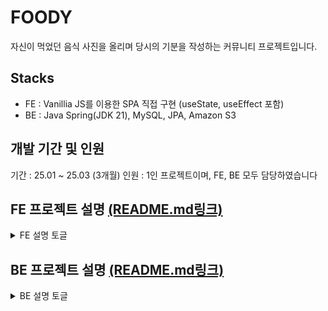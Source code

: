 # FOODY

자신이 먹었던 음식 사진을 올리며 당시의 기분을 작성하는 커뮤니티 프로젝트입니다.

## Stacks

- FE : Vanillia JS를 이용한 SPA 직접 구현 (useState, useEffect 포함)
- BE : Java Spring(JDK 21), MySQL, JPA, Amazon S3

## 개발 기간 및 인원

기간 : 25.01 ~ 25.03 (3개월)
인원 : 1인 프로젝트이며, FE, BE 모두 담당하였습니다

## FE 프로젝트 설명 [(README.md링크)](https://github.com/100-hours-a-week/2-noah-kim-community/blob/main/client/README.md)

  <details>
  <summary>FE 설명 토글</summary>
  
  ## 실행 방법

VSCode의 Live Server로 실행됩니다.

    다만, Live Server는 폴더 구조로 라우팅을 구현하므로, 이에 대한 설정을 바꿔 항상 루트에 위치한 `index.html`로 라우팅되도록 구현해야 합니다.

    1. `ctrl + shift + p`를 누른 뒤, settings **"Preferences: Open User Settings(JSON)"**을 열어주세요.
    2. `"liveServer.settings.file": "index.html"`를 그대로 추가해주세요. 해당 설정은 라우팅시 파일을 루트에 위치한 `index.html`로 고정하는 역할을 합니다.
    3. Live Server를 실행시키면 프로젝트에 위치한 `router.js`로 자동 라우팅됩니다.

    ## 주요 개념

    - 프로젝트 루프에 위치한 `index.html`의 화면에 내용을 구성하며, 라우팅간 페이지 구성요소를 교체하는 SPA 방식으로 작동합니다. <br/>
    - 3️⃣ `router.js`를 토대로 라우팅이 진행됩니다. <br />
    브라우저로 요청된 URL을 토대로 알맞는 컴포넌트를 토대로 2️⃣의 구성요소를 교체하는 방식입니다. <br />

    ```
    <body>
        <header id="app-header"></header>   // 1️⃣ 헤더 컴포넌트
        <div id="app"></div>                // 2️⃣ 핵심 로직 구현 영역
        <script type="module" src="/router.js"></script> // 3️⃣ SPA 라우팅 구현 함수
      </body>

    ```

    - ✅ `BaseComponent.js`는 아래 모든 종류의 컴포넌트의 상위 클래스입니다.
        - 1️⃣ `Component.js`는 **특정 요소**에 원하는 요소를 **자식으로 추가**하는 컴포넌트입니다.
        - 2️⃣ `InlineComponent.js` 는 **특정 요소를 대체**하는 컴포넌트입니다.
        - 3️⃣ `PortalComponent.js`는 모달과 같이 **Portal에 적용**하기 위한 컴포넌트입니다.
    - 💡`StateMangaer.js` 는 useState 상태 관리 로직을 제공하는 클래스입니다.
    - 🔧 `EffectManager.js` 는 useEffect 로직을 제공하는 클래스입니다.

    ## 폴더 구조

    ```
    ├── README.md
    ├── components
    │   ├── common
    │   │   ├── BaseComponent.js   // ✅
    │   │   ├── Component.js       // 1️⃣
    │   │   ├── InlineComponent.js // 2️⃣
    │   │   ├── PortalComponent.js // 3️⃣
    │   │   ├── StateManager.js    // 💡
    │   │   ├── EffectManager.js   // 🔧
    │   │   ├── Button
    │   │   │   ├── Button.css
    │   │   │   └── Button.js
    │   │   ├── Header
    │   │   │   ├── Header.css
    │   │   │   └── Header.js
    │   │   ├── Modal
    │   │   │   ├── Modal.css
    │   │   │   └── Modal.js
    │   │   ├── TextInput
    │   │   │   ├── TextInput.css
    │   │   │   └── TextInput.js
    │   │   ├── Textarea
    │   │   │   ├── Textarea.css
    │   │   │   └── Textarea.js
    │   │   └── Toast
    │   │       ├── Toast.css
    │   │       └── Toast.js
    │   └── pages                 // 라우트간 공용 컴포넌트
    │       └── post
    │           ├── Comment.css
    │           ├── Comment.js
    │           ├── PostCard.css
    │           └── PostCard.js
    ├── index.html
    ├── lib                       // 유틸함수
    │   ├── utils
    │   │   ├── auth.js           // 유저 인증 관련
    │   │   ├── date.js           // 시간 처리 관련
    │   │   └── number.js         // 숫자 처리 관련
    │   └── validation
    │       ├── inputValidations.js // 인풋 태그 유효성 검사 관련
    │       └── postValidations.js  // 게시글 유효성 검사 관련
    ├── pages
    │   ├── auth
    │   │   ├── Login.js          // 로그인 페이지
    │   │   ├── Mypage.js         // 회원정보 수정 페이지
    │   │   ├── PasswordChange.js // 비밀번호 수정 페이지
    │   │   └── Register.js       // 회원가입 페이지
    │   └── post
    │       ├── PostDetail.js     // 게시글 디테일 페이지
    │       ├── PostList.js       // 게시글 목록 페이지
    │       ├── PostModify.js     // 게시글 수정 페이지
    │       └── PostWrite.js      // 게시글 작성 페이지
    ├── public
    │   ├── data
    │   │   └── routes.js         // 라우트 정보
    ├── reset.css
    ├── router.js
    ├── service
    │   ├── Fetch.js              // 기본 페칭 함수
    │   ├── endpoints.js          // 엔드포인트 상수
    │   ├── postService.js        // 게시글 관련 API
    │   ├── userService.js        // 유저 관련 API
    │   └── utilService.js        // 이미지 업로드 등 서비스 미특정 API
    ├── style.css
    └── styles
        ├── auth
        │   ├── login.css
        │   ├── mypage.css
        │   ├── password_change.css
        │   └── register.css
        └── post
            ├── detail.css
            ├── list.css
            ├── modify.css
            └── write.css
    ```

    ## 회고 통합 저장소

    <details>
    <summary>📌 SPA 회고 (바닐라 자바스크립트)</summary>

    ### 회고

    정말 뜻깊었지만 매우 불쾌했던 구현과정이었습니다.

    처음에는 MPA (페이지당 HTML, CSS, JS)로 구현하려고 하다보니, HTML마다 중복되는 내용에 대한 처리, 매우 더러워지는 파일 · 폴더 구조로 인해 참지 못하고 기존에 익숙했던 리액트 방식으로 전환하였습니다.

    SPA를 구현하면서도 순탄하지만은 않았습니다. *(아직 해결하지 못한 이슈도 있습니다.)*

    클래스 컴포넌트 구조로 컴포넌트를 설계하고 렌더링, 이벤트 위임 등 고려해야 하는 사항들이 많았습니다.

    리액트에서는 당연하게 여겨졌던 것들이 작동하는데 추가적인 인풋이 필요한 사실에 충격을 많이 받았습니다.

    ### 고려했던 사항

    - 클래스 vs 함수형 컴포넌트 중에 **클래스 컴포넌트를 선택한 이유**
    리액트는 클래스 → 함수형 컴포넌트로 더 편리하도록 진화하였는데 그 과정을 몸소 느껴보고자 클래스 컴포넌트로 구현하였습니다.
    다만, 역시나 클래스 컴포넌트는 불편한 점들이 많았습니다.
        1. `this 바인딩`이 필요하다. (생명주기 메소드)
        2. 상속이 된다는 점이 오히려 불편하게 다가왔다.

            함수형 컴포넌트에서는 각 컴포넌트가 독립적으로 존재해서 사용할 수 있어 자유도가 높았던 반면, 클래스형 컴포넌트는 부모 컴포넌트 아래 구현되다 보니 생명주기, 메소드 등 신경써야 했던 부분들이 많았습니다.

    - **폴더 구조** 정리 (리팩토링)

        개발을 깔끔하게 해서 동료가(kevin) 코드를 이해하는데 1초의 시간도 걸리지 않도록 코드 및 프로젝트를 관리하는 것도 개발자에게 중요한 능력중 하나라고 생각합니다.

        오늘 `kevin`의 강의에서 **“폴더 및 파일 구조는 같이 봐야하는 코드끼리 모아놓아져 있어야 한다”**는 말씀을 토대로 최대한 관심사가 비슷한 코드들끼리 구조화하려고 노력했습니다.

        cf) `Next.js`의 폴더 구조를 비슷하게 따라해았습니다. (Page Router)

        혹시라도 추후에 바닐라 JS → React → Next.js 로 마이그레이션 할 수 있다고 생각했기 때문이기도 합니다.

    - **개인 코드 리뷰 및 기록 남기기**
        1. 바닐라 JS로 useState, useEffect 훅 개발 https://github.com/100-hours-a-week/2-noah-kim-community/pull/14
        2. S3 이미지 업로드 기능 https://github.com/100-hours-a-week/2-noah-kim-community/pull/17

        수정해야할 사항들을 리뷰후에 반영하는 방식으로 연습해서 현업에 나가서도 코드 리뷰하는 습관을 들이도록 노력했습니다.

        단, 아직은 제가 만든 코드를 제가 보는거라 **사소한 에러들 밖에 보이지 않습니다.**

        경험이 쌓이고 실력이 쌓이면 코드 구조 혹은  효율적으로 변경할 수 있는 눈이 생기기를 기대해봅니다..


    ### 신기했던 것 / 불편했던 점들

    - CSS 적용이 전역으로 되는 문제
    `CSS Module` 혹은 `Tailwindcss`와 같은 방법으로 개발을 하다보면 전역 CSS에 대한 고려를 하지 않아도 되었는데, 타 컴포넌트에서 자꾸 스타일이 치고 들어와서 HTML 속성명을 고민하는 시간과, 중복 CSS가 발생하지 않도록 고려하는 과정에서 시간적 소요가 있었습니다.
    - JSX의 소중함
        1. `template()` 함수에서 HTML을 작성하였는데, 문자열 안에 작성하다 보니 코드 에디터의 기능을 일절 사용하지 못했습니다. (자동 완성, 속성 추천 등)
        2. JSX에서 자동으로 변환해주던 것들
            1. `map()` 함수에서 `.join(””)` 없이 각 원소를 렌더링

                `map()`이 배열을 반환한다는 사실을 망각한채, 리액트에서는 `map()`을 사용하면 당연히 각 요소를 렌더링한다고 생각했었음. 이는, JSX가 지원하는 기능이었던 것.

            2. 조건부 렌더링의 편리함

                삼항 연산자, && 연산자 등으로 State에 따른 조건 렌더링을 편하게 했었는데, 바닐라 JS 환경에서는 아래 코드와 같이 작성하면 `<` 를 인식하지 못하였다. 생각해보면 당연했는데 이 또한 충격받았다.

                ```jsx
                return `
                	${isDone ? <div>It is Done</div> : <div>Not Done</div>}
                `

                ```


    ### 추가

    저는 리액트 개발할때 클래스를 거의 사용하지 않았었습니다.

    심지어는 “자바스크립트에서 클래스를 도데체 왜 알아야하지?”를 고수하던 개발자였는데, 이번 기회로 생각이 조금 바뀌었습니다.

    클래스 문법에 익숙해지다 보니, 함수형 컴포넌트 내부에서 모듈처럼 함수들을 관리하면 생각보다 사용하기 편리할 것 같다고 생각해서, 다음 프로젝트때 한번 적용해보면 좋을 것 같습니다.

    - handlers를 묶으면 좋을 것 같습니다. 중구난방 이벤트 핸들러 함수들이 퍼져있는게 마음에 안들었는데 클래스로 묶어버리면 MVC처럼 관심사 분리가 잘될 것 같습니다.

    ```jsx
    import { useState } from 'react'
    import { useNavigate } from 'react-router-dom'

    // 🎯 핸들러들을 묶어서 관리하는 클래스
    class LoginHandlers {
      constructor(setUser, navigate) {
        this.setUser = setUser
        this.navigate = navigate
      }

      login = () => {
        // 로그인 로직 (예제에서는 간단한 사용자 정보 저장)
        this.setUser({ username: 'testUser', isLoggedIn: true })
        alert('로그인 성공!')
        this.navigate('/dashboard') // 로그인 후 이동
      }

      logout = () => {
        this.setUser({ username: '', isLoggedIn: false })
        alert('로그아웃 되었습니다.')
      }

      routeToSignup = () => {
        this.navigate('/signup')
      }
    }

    // 🎯 함수형 컴포넌트 (핸들러 클래스를 활용)
    const Login = () => {
      const [user, setUser] = useState({ username: '', isLoggedIn: false })
      const navigate = useNavigate()

      // 🔥 LoginHandlers 인스턴스 생성 후 활용
      const handlers = new LoginHandlers(setUser, navigate)

      return (
        <div style={{ textAlign: 'center', marginTop: '50px' }}>
          <h1>로그인 페이지</h1>

          {user.isLoggedIn ? (
            <>
              <p>안녕하세요, {user.username}님!</p>
              <button onClick={handlers.logout}>로그아웃</button>
            </>
          ) : (
            <>
              <button onClick={handlers.login}>로그인</button>
              <button onClick={handlers.routeToSignup} style={{ marginLeft: '10px' }}>
                회원가입
              </button>
            </>
          )}
        </div>
      )
    }

    export default Login

    ```

  </details>
    


## BE 프로젝트 설명 [(README.md링크)](https://github.com/100-hours-a-week/2-noah-kim-community/blob/main/server/Readme.md)

 <details>
  <summary>BE 설명 토글</summary>
  
## 실행 방법

1. 비밀키를 추가해야 합니다. _(당연히 비공개입니다.)_

   [`application.properties`](http://application.properties) (JWT 관련 비밀값)

   [`application-private.properties`](http://application-private.properties) (S3 관련 비밀값)

## 주요 개념

- 각 서비스별로 파일을 분리하여 `domain` 폴더 아래 정리했습니다.

## 폴더 구조

```
├── KtcApplication.java
├── SpringConfig.java
└── domain
    ├── S3                    // S3 서비스 관련
    │   ├── S3Config.java
    │   ├── S3Controller.java // 이미지 삭제, 이미지 업로드
    │   ├── S3Service.java
    │   └── response
    │       └── ImageUploadResponse.java
    ├── post
    │   ├── controller        // 게시글 관련
    │   │   └── PostController.java
    │   ├── dto
    │   │   ├── request
    │   │   │   ├── comment
    │   │   │   │   ├── CommentCreateRequest.java
    │   │   │   │   └── CommentUpdateRequest.java
    │   │   │   ├── like
    │   │   │   └── post
    │   │   │       ├── PostCreateRequest.java
    │   │   │       ├── PostListResponse.java
    │   │   │       └── PostModifyRequest.java
    │   │   └── response
    │   │       ├── comment
    │   │       │   ├── CommentCreateResponse.java
    │   │       │   └── CommentUpdateResponse.java
    │   │       └── post
    │   │           └── PostDetailResponse.java
    │   ├── entity
    │   │   ├── Comment.java
    │   │   ├── Like.java
    │   │   └── Post.java
    │   ├── repository
    │   │   ├── CommentRepository.java
    │   │   ├── LikeRepository.java
    │   │   └── PostRepository.java
    │   └── service
    │       ├── CommentService.java
    │       ├── LikeService.java
    │       └── PostService.java
    ├── user
    │   ├── controller
    │   │   └── UserController.java
    │   ├── dto
    │   │   ├── request
    │   │   │   ├── LoginRequest.java
    │   │   │   ├── ModifyRequest.java
    │   │   │   ├── PasswordModifyRequest.java
    │   │   │   └── RegisterRequest.java
    │   │   └── response
    │   │       ├── CreateResponse.java
    │   │       ├── LoginResponse.java
    │   │       ├── RegisterResponse.java
    │   │       └── UserDataResponse.java
    │   ├── entity
    │   │   └── User.java
    │   ├── repository
    │   │   ├── JpaUserRepository.java
    │   │   └── UserRepository.java
    │   └── service
    │       └── UserService.java
    └── utils
        ├── response
        │   ├── CommonResponse.java         // 공통 응답 형식
        │   ├── CustomException.java
        │   ├── GlobalExceptionHandler.java
        │   └── errorcode                   // 각 서비스별 응답 에러 코드
        │       ├── AuthErrorCode.java
        │       ├── CommentErrorCode.java
        │       ├── ErrorCode.java
        │       ├── JwtErrorCode.java
        │       ├── PostErrorCode.java
        │       └── S3ErrorCode.java
        └── security                        // JWT, 비밀번호 해싱 등 보안 관련
            ├── JwtProperties.java
            ├── JwtUtils.java
            └── PasswordUtils.java

```

### 회고

1. FE 개발자로써는 처음으로 BE 개발을 해보면서 어떤 로직이 불편하고 손이 많이가는지 약간은 이해하게 되었습니다.

   특히, 무한스크롤이랑 페이지네이션 방식 중에서 어떤 방식이 BE 입장에서 불편한지 항상 궁금했는데, 별반 차이가 없는것 같습니다.

1. 이번 과제를 하면서 가장 크게 느낀점은 한 분야에서만 능력자가 되기도 힘들겠다는 점입니다.

   이번 부트캠프 시작하면서 야심차게 백엔드 개발을 해보려고 했는데, 생각보다 첩첩산중인 것을 느꼈습니다.

   CRUD 개발은 기본이며, JPA, ERD 설계, 동시성 처리, AOP… 등등 할게 많았습니다.

   그렇다고 FE 개발이 편하고 좋은 것은 아닙니다.

   오히려 공부할게 많지만, 지금까지 해왔던 프로젝트가 대부분 FE 였어서 비교적 편리하게 진행한 것 같습니다.

</details>
